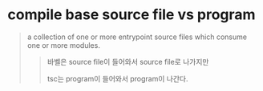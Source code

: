 # compile base source file vs program

> a collection of one or more entrypoint source files which consume one or more modules.
>
> > 바벨은 source file이 들어와서 source file로 나가지만
> >
> > tsc는 program이 들어와서 program이 나간다.
